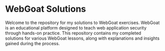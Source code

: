 # WebGoat Solutions
Welcome to the repository for my solutions to WebGoat exercises. 
WebGoat is an educational platform designed to teach web application security through hands-on practice.
This repository contains my completed solutions for various WebGoat lessons, along with explanations and insights gained during the process.
